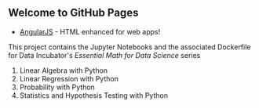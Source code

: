 ## Welcome to GitHub Pages
* [AngularJS](https://nodejs.org/) - HTML enhanced for web apps!

This project contains the Jupyter Notebooks and the associated Dockerfile for Data Incubator's _Essential Math for Data Science_ series
1. Linear Algebra with Python
2. Linear Regression with Python
3. Probability with Python
4. Statistics and Hypothesis Testing with Python
